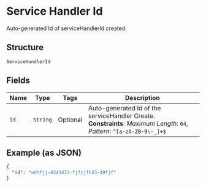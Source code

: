 
# Service Handler Id

Auto-generated Id of serviceHandlerId created.

## Structure

`ServiceHandlerId`

## Fields

| Name | Type | Tags | Description |
|  --- | --- | --- | --- |
| `id` | `String` | Optional | Auto-generated Id of the serviceHandler Create.<br>**Constraints**: *Maximum Length*: `64`, *Pattern*: `^[a-zA-Z0-9\-_]+$` |

## Example (as JSON)

```json
{
  "id": "udhfjj-4343433-fjfjjfh23-49fjf"
}
```

